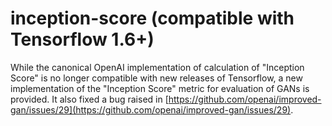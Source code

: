 # inception-score (compatible with Tensorflow 1.6+)
While the canonical OpenAI implementation of calculation of "Inception Score" is no longer compatible with new releases of Tensorflow,
a new implementation of the "Inception Score" metric for evaluation of GANs is provided. It also fixed a bug raised in [https://github.com/openai/improved-gan/issues/29](https://github.com/openai/improved-gan/issues/29).

